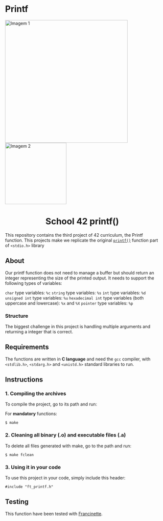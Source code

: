 # Printf

<!DOCTYPE html>
<html lang="en">
<head>
    <meta charset="UTF-8">
    <meta name="viewport" content="width=device-width, initial-scale=1.0">
</head>
<body>
    <div class="header-container">
        <img src="https://raw.githubusercontent.com/ayogun/42-project-badges/main/covers/cover-ft_printf.png" width="400" alt="Imagem 1"/>
        <img src="https://media2.giphy.com/media/v1.Y2lkPTc5MGI3NjExMGJiY2ZpcnVtZmtlMXRxY3VscXFwMjd4M29xN3h0eDcycnd4cG9pbyZlcD12MV9pbnRlcm5hbF9naWZfYnlfaWQmY3Q9Zw/l2JhwdnrGvfnoXrzi/giphy.webp" width="200" alt="Imagem 2"/>
    </div>
</body>
</html>


<h1 align="center">School 42 printf()</h1>

This repository contains the third project of 42 curriculum, the Printf function. This projects make we replicate the original [`printf()`](https://es.wikipedia.org/wiki/Printf) function part of `<stdio.h>` library

## About
Our printf function does not need to manage a buffer but should return an integer representing the size of the printed output. It needs to support the following types of variables:

`char` type variables: `%c`
`string` type variables: `%s`
`int` type variables: `%d`
`unsigned int` type variables: `%u`
`hexadecimal int` type variables (both uppercase and lowercase): `%x` and `%X`
`pointer` type variables: `%p`

### Structure
The biggest challenge in this project is handling multiple arguments and returning a integer that is correct.

## Requirements
The functions are written in __C language__ and need the `gcc` compiler, with `<stdlib.h>`, `<stdarg.h>` and `<unistd.h>` standard libraries to run.

## Instructions

### 1. Compiling the archives

To compile the project, go to its path and run:

For __mandatory__ functions:
```
$ make
```
### 2. Cleaning all binary (.o) and executable files (.a)

To delete all files generated with make, go to the path and run:
```
$ make fclean
```

### 3. Using it in your code

To use this project in your code, simply include this header:
```
#include "ft_printf.h"
```

## Testing
This function have been tested with [Francinette](https://github.com/xicodomingues/francinette).
